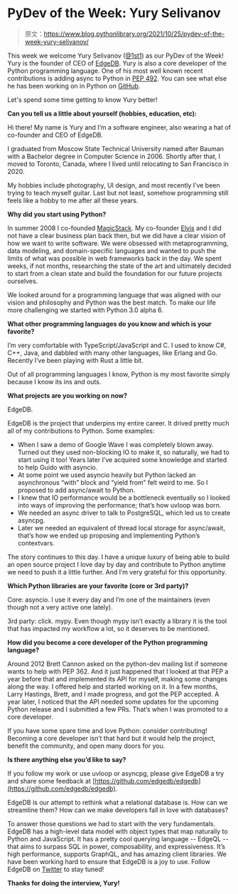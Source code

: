 # PyDev of the Week: Yury Selivanov

> 原文：<https://www.blog.pythonlibrary.org/2021/10/25/pydev-of-the-week-yury-selivanov/>

This week we welcome Yury Selivanov ([@1st1](https://twitter.com/1st1)) as our PyDev of the Week! Yury is the founder of CEO of [EdgeDB](https://www.edgedb.com/). Yury is also a core developer of the Python programming language. One of his most well known recent contributions is adding async to Python in [PEP 492](https://www.python.org/dev/peps/pep-0492/). You can see what else he has been working on in Python on [GitHub](https://github.com/1st1).

Let's spend some time getting to know Yury better!

**Can you tell us a little about yourself (hobbies, education, etc):**

Hi there! My name is Yury and I’m a software engineer, also wearing a hat of co-founder and CEO of EdgeDB.

I graduated from Moscow State Technical University named after Bauman with a Bachelor degree in Computer Science in 2006\. Shortly after that, I moved to Toronto, Canada, where I lived until relocating to San Francisco in 2020.

My hobbies include photography, UI design, and most recently I’ve been trying to teach myself guitar. Last but not least, somehow programming still feels like a hobby to me after all these years.

**Why did you start using Python?**

In summer 2008 I co-founded [MagicStack](http://magic.io). My co-founder [Elvis](https://twitter.com/elprans) and I did not have a clear business plan back then, but we did have a clear vision of how we want to write software. We were obsessed with metaprogramming, data modeling, and domain-specific languages and wanted to push the limits of what was possible in web frameworks back in the day. We spent weeks, if not months, researching the state of the art and ultimately decided to start from a clean state and build the foundation for our future projects ourselves.

We looked around for a programming language that was aligned with our vision and philosophy and Python was the best match. To make our life more challenging we started with Python 3.0 alpha 6.

**What other programming languages do you know and which is your favorite?**

I’m very comfortable with TypeScript/JavaScript and C. I used to know C#, C++, Java, and dabbled with many other languages, like Erlang and Go. Recently I’ve been playing with Rust a little bit.

Out of all programming languages I know, Python is my most favorite simply because I know its ins and outs.

**What projects are you working on now?**

EdgeDB.

EdgeDB is the project that underpins my entire career. It drived pretty much all of my contributions to Python. Some examples:

*   When I saw a demo of Google Wave I was completely blown away. Turned out they used non-blocking IO to make it, so naturally, we had to start using it too! Years later I’ve acquired some knowledge and started to help Guido with asyncio.
*   At some point we used asyncio heavily but Python lacked an asynchronous “with” block and “yield from” felt weird to me. So I proposed to add async/await to Python.
*   I knew that IO performance would be a bottleneck eventually so I looked into ways of improving the performance; that’s how uvloop was born.
*   We needed an async driver to talk to PostgreSQL, which led us to create asyncpg.
*   Later we needed an equivalent of thread local storage for async/await, that’s how we ended up proposing and implementing Python’s contextvars.

The story continues to this day. I have a unique luxury of being able to build an open source project I love day by day and contribute to Python anytime we need to push it a little further. And I’m very grateful for this opportunity.

**Which Python libraries are your favorite (core or 3rd party)?**

Core: asyncio. I use it every day and I’m one of the maintainers (even though not a very active one lately).

3rd party: click. mypy. Even though mypy isn’t exactly a library it is the tool that has impacted my workflow a lot, so it deserves to be mentioned.

**How did you become a core developer of the Python programming language?**

Around 2012 Brett Cannon asked on the python-dev mailing list if someone wants to help with PEP 362\. And it just happened that I looked at that PEP a year before that and implemented its API for myself, making some changes along the way. I offered help and started working on it. In a few months, Larry Hastings, Brett, and I made progress, and got the PEP accepted. A year later, I noticed that the API needed some updates for the upcoming Python release and I submitted a few PRs. That’s when I was promoted to a core developer.

If you have some spare time and love Python: consider contributing! Becoming a core developer isn’t that hard but it would help the project, benefit the community, and open many doors for you.

**Is there anything else you’d like to say?**

If you follow my work or use uvloop or asyncpg, please give EdgeDB a try and share some feedback at [https://github.com/edgedb/edgedb](https://github.com/edgedb/edgedb).

EdgeDB is our attempt to rethink what a relational database is. How can we streamline them? How can we make developers fall in love with databases?

To answer those questions we had to start with the very fundamentals. EdgeDB has a high-level data model with object types that map naturally to Python and JavaScript. It has a pretty cool querying language -- EdgeQL -- that aims to surpass SQL in power, composability, and expressiveness. It’s high performance, supports GraphQL, and has amazing client libraries. We have been working hard to ensure that EdgeDB is a joy to use. Follow EdgeDB on [Twitter](https://twitter.com/edgedatabase) to stay tuned!

**Thanks for doing the interview, Yury!**